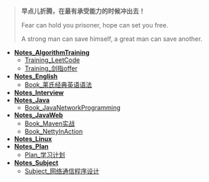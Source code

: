 > **早点儿折腾，在最有承受能力的时候冲出去！**
>
> Fear can hold you prisoner, hope can set you free. 
>
> A strong man can save himself, a great man can save another. 

+ [**Notes_AlgorithmTraining**](Notes_AlgorithmTraining)
  + [Training_LeetCode](Notes_AlgorithmTraining/Training_LeetCode)
  + [Training_剑指offer](Notes_AlgorithmTraining/Training_剑指offer)
+ [**Notes_English**](Notes_English) 
  + [Book_莱氏经典英语语法](Notes_English/Book_莱氏经典英语语法)
+ [**Notes_Interview**](Notes_Interview) 
+ [**Notes_Java**](Notes_Java) 
  + [Book_JavaNetworkProgramming](Notes_Java/Book_JavaNetworkProgramming)
+ **[Notes_JavaWeb](Notes_JavaWeb)** 
  + [Book_Maven实战](Notes_JavaWeb/Book_Maven实战)
  + [Book_NettyInAction](Notes_JavaWeb/Book_NettyInAction)
+ [**Notes_Linux**](Notes_Linux) 
+ [**Notes_Plan**](Notes_Plan) 
  + [Plan_学习计划](Notes_Plan/Plan_学习计划.md)
+ [**Notes_Subject**](Notes_Subject) 
  + [Subject_网络通信程序设计](Notes_Subject/Subject_网络通信程序设计)



